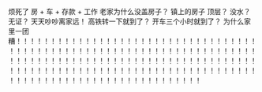 烦死了
房 + 车 + 存款 + 工作
老家为什么没盖房子？
镇上的房子 顶层？ 没水？ 无证？
天天吵吵离家远！
高铁转一下就到了？ 
开车三个小时就到了？
为什么家里一团糟！！！！！！！！！！！！！！！！！！！！！！！！！！！！！！！！！！！！！！！！！！！！！！！！！！！！！！！！！！！！！！！！！！！！！！！！！！！！！！！！！！！！！！！！！！！！！！！！！！！！！！！！！！！！！！！！！！！！！！！！！！！！！！！！！！！！！！！！！！！！！！！！！！！！！！！！！！！！！！！！！！！！！！！！！！！
